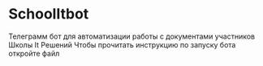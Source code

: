 # SchoolItbot
Телеграмм бот для автоматизации работы с документами участников Школы It Решений
Чтобы прочитать инструкцию по запуску бота откройте файл 